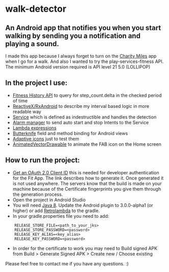 # walk-detector
## An Android app that notifies you when you start walking by sending you a notification and playing a sound.

I made this app because I always forget to turn on the [Charity Miles](http://www.charitymiles.org/) app when I go for a walk.
And also I wanted to try the play-services-fitness API.
The minimum Android version required is API level 21  5.0 (LOLLIPOP) 

## In the project I use:
 - [Fitness History API](https://developers.google.com/fit/android/history) to query for step_count.delta in the checked period of time
 - [ReactiveX/RxAndroid](https://github.com/ReactiveX/RxAndroid) to describe my interval based logic in more readable way
 - [Service](https://developer.android.com/guide/components/services.html) which is defined as indestructible and handles the detection
 - [Alarm manager](https://developer.android.com/training/scheduling/alarms.html) to send auto start and stop Intents to the Service
 - [Lambda expressions](https://docs.oracle.com/javase/tutorial/java/javaOO/lambdaexpressions.html)
 - [Butterknife](http://jakewharton.github.io/butterknife/) field and method binding for Android views
 - [Adaptive icons](https://developer.android.com/preview/features/adaptive-icons.html) just to test them
 - [AnimatedVectorDrawable](https://developer.android.com/reference/android/graphics/drawable/AnimatedVectorDrawable.html) to animate the FAB icon on the Home screen

## How to run the project:

 - [Get an OAuth 2.0 Client ID](https://developers.google.com/fit/android/get-api-key) this is needed for developer authentication for the Fit App. The link describes how to generate it. Once generated it is not used anywhere. The servers know that the build is made on your machine because of the Certificate fingerprints you give them through the generation process.
 - Open the project in Android Studio
 - You will need [Java 8](https://developer.android.com/studio/write/java8-support.html). Update the Android plugin to 3.0.0-alpha1 (or higher) or add [Retrolambda](https://github.com/evant/gradle-retrolambda) to the gradle.
 - In your gradle.properties file you need to add:
```
    RELEASE_STORE_FILE=<path_to_your_jks>
    RELEASE_STORE_PASSWORD=<password>
    RELEASE_KEY_ALIAS=<key_alias>
    RELEASE_KEY_PASSWORD=<password>
```
 - In order for the certificate to work you may need to Build signed APK from Build > Generate Signed APK > Create new / Choose existing



Please feel free to contact me if you have any questions. :)
